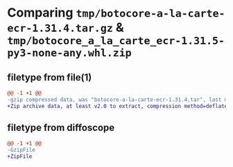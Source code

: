 # Comparing `tmp/botocore-a-la-carte-ecr-1.31.4.tar.gz` & `tmp/botocore_a_la_carte_ecr-1.31.5-py3-none-any.whl.zip`

## filetype from file(1)

```diff
@@ -1 +1 @@
-gzip compressed data, was "botocore-a-la-carte-ecr-1.31.4.tar", last modified: Tue Jul 18 01:55:11 2023, max compression
+Zip archive data, at least v2.0 to extract, compression method=deflate
```

## filetype from diffoscope

```diff
@@ -1 +1 @@
-GzipFile
+ZipFile
```

